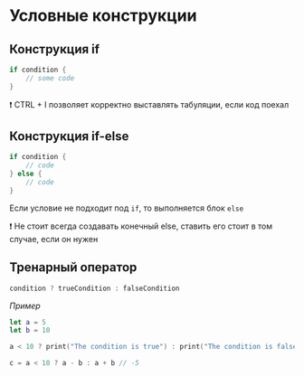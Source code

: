 <!-- Урок 3. Условные инструкции. Опциональные типы данных -->
# Условные конструкции

## Конструкция if 
```swift
if condition {
    // some code
}
```

❗️ CTRL + I позволяет корректно выставлять табуляции, если код поехал

## Конструкция if-else
```swift
if condition {
    // code
} else {
    // code
}
```
Если условие не подходит под `if`, то выполняется блок `else`

❗️ Не стоит всегда создавать конечный else, ставить его стоит в том случае, если он нужен

## Тренарный оператор 
```swift
condition ? trueCondition : falseCondition
```

*Пример* 
```swift
let a = 5
let b = 10

a < 10 ? print("The condition is true") : print("The condition is false") // "The condition is true"

c = a < 10 ? a - b : a + b // -5
```